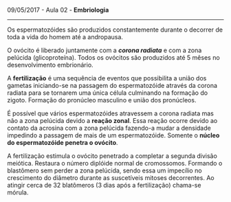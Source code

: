 09/05/2017 - Aula 02 - **Embriologia**

---

Os espermatozóides são produzidos constantemente durante o decorrer de toda a vida do homem até a andropausa.

O ovócito é liberado juntamente com a _**corona radiata**_ e com a zona pelúcida \(glicoproteína\). Todos os ovócitos são produzidos até 5 mêses no desenvolvimento embrionário.

A **fertilização** é uma sequência de eventos que possibilita a união dos gametas iniciando-se na passagem do espermatozóide através da corona radiata para se tornarem uma única célula culminando na formação do zigoto. Formação do pronúcleo masculino e união dos pronúcleos.

É possível que vários espermatozóides atravessem a corona radiata mas não a zona pelúcida devido a **reação zonal**. Essa reação ocorre devido ao contato da acrosina com a zona pelúcida fazendo-a mudar a densidade impedindo a passagem de mais de um espermatozóide. Somente o **núcleo do espermatozóide penetra o ovócito**.

A fertilização estimula o ovócito penetrado a completar a segunda divisão meiótica. Restaura o número diplóide normal de cromossomos. Formando o blastômero sem perder a zona pelúcida, sendo essa um impecílio no crescimento do diâmetro durante as suscetíveis mitoses decorrentes. Ao atingir cerca de 32 blatômeros \(3 dias após a fertilização\) chama-se mórula.

